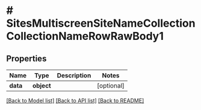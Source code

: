 # # SitesMultiscreenSiteNameCollectionCollectionNameRowRawBody1

## Properties

Name | Type | Description | Notes
------------ | ------------- | ------------- | -------------
**data** | **object** |  | [optional]

[[Back to Model list]](../../README.md#models) [[Back to API list]](../../README.md#endpoints) [[Back to README]](../../README.md)

